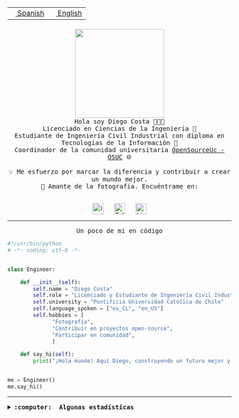 <table border="0"  align="right">
 <tr><td><a href="README.md"><img src="https://upload.wikimedia.org/wikipedia/commons/thumb/8/89/Bandera_de_Espa%C3%B1a.svg/1200px-Bandera_de_Espa%C3%B1a.svg.png" height="10"> Spanish</a></td>
 <td><a href="README.en.md"><img src="https://upload.wikimedia.org/wikipedia/commons/a/a4/Flag_of_the_United_States.svg" height="10"> English</a></td></tr>
</table><br><br><br>

<p align="center">
  <img src="https://github.com/diegocostares/diegocostares/blob/main/Images/aaa2.gif?raw=true" height="200px" weight="200px">
  <br><samp>
    Hola soy Diego Costa 👨🏻‍💻<br>
    Licenciado en Ciencias de la Ingeniería 🤖<br>
    Estudiante de Ingeniería Civil Industrial con diploma en Tecnologías de la Información 🧠<br>
    Coordinador de la comunidad universitaria <a href="https://github.com/open-source-uc">OpenSourceUc - OSUC</a> 🌐<br>
  <br>
    💡 Me esfuerzo por marcar la diferencia y contribuir a crear un mundo mejor.<br>
    📸 Amante de la fotografía. Encuéntrame en: <br>
  <br></samp>
</p>

<p align="center">
   <a href="https://instagram.com/diegocosta_no" target="blank">
      <img align="center" src="https://cdn.jsdelivr.net/npm/simple-icons@3.0.1/icons/instagram.svg" alt="instagram" height="25px" width="25px" />
      &#8203;
   </a>
   &nbsp; &nbsp; &nbsp;
   <a href="https://t.me/diegocosta_no" target="blank">
      <img align="center" alt="Telegram" width="25px" src="https://icons-for-free.com/iconfiles/png/512/Telegram-1324888767380505522.png" />
      &#8203;
   </a>
   &nbsp; &nbsp; &nbsp;
   <a href="https://www.linkedin.com/in/diegocostar/" target="blank">
      <img align="center" alt="LinkedIn" width="25px" src="https://img.icons8.com/metro/452/linkedin.png" />
      &#8203;
   </a>
</p>

---

<p align="center"><front size="25"><samp>Un poco de mi en código</samp></front></p>

```python
#!/usr/bin/python
# -*- coding: utf-8 -*-


class Engineer:

    def __init__(self):
        self.name = "Diego Costa"
        self.role = "Licenciado y Estudiante de Ingeniería Civil Industrial"
        self.university = "Pontificia Universidad Católica de Chile"
        self.language_spoken = ["es_CL", "en_US"]
        self.hobbies = [
              "Fotografía",
              "Contribuir en proyectos open-source",
              "Participar en comunidad",
              ]

    def say_hi(self):
        print("¡Hola mundo! Aquí Diego, construyendo un futuro mejor y cambiando el mundo.")


me = Engineer()
me.say_hi()
```

---

<details>
  <summary><b><samp>:computer: &nbsp;Algunas estadísticas</samp></b></summary>
  <br/></p>

<!--START_SECTION:waka-->
![Code Time](http://img.shields.io/badge/Code%20Time-1%2C664%20hrs%2014%20mins-blue)

📅 **Soy más productivo los Miércoles** 

```text
Lunes                    7144 commits        ██░░░░░░░░░░░░░░░░░░░░░░░   07.51 % 
Martes                   2895 commits        █░░░░░░░░░░░░░░░░░░░░░░░░   03.04 % 
Miércoles                29669 commits       ████████░░░░░░░░░░░░░░░░░   31.18 % 
Jueves                   25223 commits       ███████░░░░░░░░░░░░░░░░░░   26.51 % 
Viernes                  26281 commits       ███████░░░░░░░░░░░░░░░░░░   27.62 % 
Sábado                   3418 commits        █░░░░░░░░░░░░░░░░░░░░░░░░   03.59 % 
Domingo                  526 commits         ░░░░░░░░░░░░░░░░░░░░░░░░░   00.55 % 
```


📊 **Esta semana me dediqué a** 

```text
🐱‍💻 Proyectos: 
buk-webapp               3 hrs 39 mins       ████████████████████████░   94.79 % 
Testing-Grupo-54         7 mins              █░░░░░░░░░░░░░░░░░░░░░░░░   03.29 % 
Unknown Project          4 mins              ░░░░░░░░░░░░░░░░░░░░░░░░░   01.92 % 
```


 Last Updated on 13/06/2024 20:29:04 UTC
<!--END_SECTION:waka-->

<p align="center"> <img src="https://github-readme-stats.vercel.app/api?username=diegocostares&show_icons=true&theme=ayu-mirage" alt="abhisheknaiidu" /></p>

</details>
